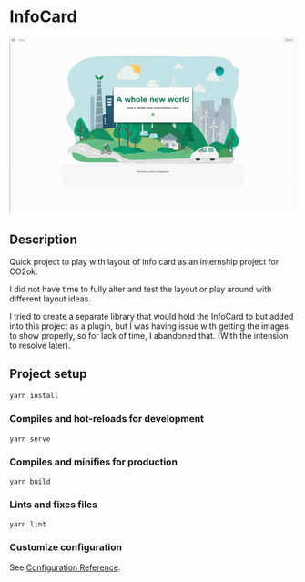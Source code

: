 # InfoCard

![Demo of InfoCard](https://github.com/jdsmith022/InfoCard/blob/master/git_images/info.gif)

## Description
Quick project to play with layout of info card as an internship project for CO2ok.

I did not have time to fully alter and test the layout or play around with different layout ideas.

I tried to create a separate library that would hold the InfoCard to but added into this project as a plugin, but I was having issue with getting the images to show properly, so for lack of time, I abandoned that. (With the intension to resolve later).

## Project setup
```
yarn install
```

### Compiles and hot-reloads for development
```
yarn serve
```

### Compiles and minifies for production
```
yarn build
```

### Lints and fixes files
```
yarn lint
```

### Customize configuration
See [Configuration Reference](https://cli.vuejs.org/config/).
